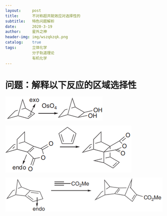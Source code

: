 ```yaml
---
layout:     post
title:      不对称超共轭效应对选择性的
subtitle:   特色问题解析
date:       2020-3-19
author:     星外之神
header-img: img/wszqkzqk.png
catalog:    true
tags:       立体化学
            分子轨道理论
            有机化学
---
```


# 问题：解释以下反应的区域选择性

![例1](https://raw.githubusercontent.com/wszqkzqk/wszqkzqk.github.io/master/img/不对称超共轭例子1.png)

![例2](https://raw.githubusercontent.com/wszqkzqk/wszqkzqk.github.io/master/img/不对称超共轭例子2.png)

![例3](https://raw.githubusercontent.com/wszqkzqk/wszqkzqk.github.io/master/img/不对称超共轭例子3.png)



